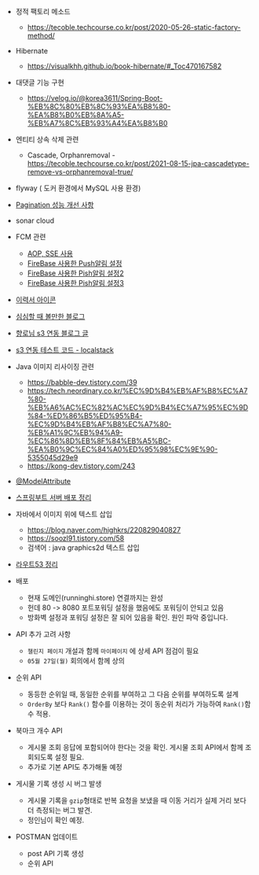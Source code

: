 - 정적 팩토리 메소드
  - https://tecoble.techcourse.co.kr/post/2020-05-26-static-factory-method/

- Hibernate
  - https://visualkhh.github.io/book-hibernate/#_Toc470167582
- 대댓글 기능 구현
  - https://velog.io/@korea3611/Spring-Boot-%EB%8C%80%EB%8C%93%EA%B8%80-%EA%B8%B0%EB%8A%A5-%EB%A7%8C%EB%93%A4%EA%B8%B0
- 엔티티 상속 삭제 관련
  - Cascade, Orphanremoval - https://tecoble.techcourse.co.kr/post/2021-08-15-jpa-cascadetype-remove-vs-orphanremoval-true/

- flyway ( 도커 환경에서 MySQL 사용 환경)

- [Pagination 성능 개선 사항](https://junior-datalist.tistory.com/342)

- sonar cloud

- FCM 관련
  - [AOP, SSE 사용](https://develoyummer.tistory.com/112)
  - [FireBase 사용한 Push알림 설정](https://c-king.tistory.com/604)
  - [FireBase 사용한 Pish알림 설정2](https://kbwplace.tistory.com/179)
  - [FireBase 사용한 Pish알림 설정3](https://chicken-coach.tistory.com/11)

- [이력서 아이콘](https://kr.freepik.com/search?format=search&last_filter=query&last_value=velog&query=velog&type=icon)

- [심심할 때 볼만한 블로그](https://archanwriteup.tistory.com/entry/%EC%8A%AC%EC%B6%95%EC%83%9D-%ED%94%84%EB%A1%9C%EC%A0%9D%ED%8A%B8-4-%EB%B0%B1%EC%97%94%EB%93%9C-%EA%B0%9C%EB%B0%9C%EC%9E%90-%EB%A7%A5%EB%B6%81-%EC%84%B8%ED%8C%85-%EC%96%B4%EB%96%BB%EA%B2%8C-%EA%B0%9C%EB%B0%9C%ED%95%B4%EC%9A%94)

- [향로님 s3 연동 블로그 글](https://jojoldu.tistory.com/300)
- [s3 연동 테스트 코드 - localstack](https://steady-coding.tistory.com/644#)
- Java 이미지 리사이징 관련
  - https://babble-dev.tistory.com/39
  - https://tech.neordinary.co.kr/%EC%9D%B4%EB%AF%B8%EC%A7%80-%EB%A6%AC%EC%82%AC%EC%9D%B4%EC%A7%95%EC%9D%84-%ED%86%B5%ED%95%B4-%EC%9D%B4%EB%AF%B8%EC%A7%80-%EB%A1%9C%EB%94%A9-%EC%86%8D%EB%8F%84%EB%A5%BC-%EA%B0%9C%EC%84%A0%ED%95%98%EC%9E%90-5355045d29e9
  - https://kong-dev.tistory.com/243
- [@ModelAttribute](https://galid1.tistory.com/769)

- [스프링부트 서버 배포 정리](https://velog.io/@zihooy/AWS-EC2-Spring-Boot-Project-Delpoy)

- 자바에서 이미지 위에 텍스트 삽입
  - https://blog.naver.com/highkrs/220829040827
  - https://soozl91.tistory.com/58
  - 검색어 : java graphics2d 텍스트 삽입
- [라우트53 정리](https://velog.io/@hahaha/AWS-Route53%EB%9E%80)



- 배포
  - 현재 도메인(runninghi.store) 연결까지는 완성
  - 헌데 80 -> 8080 포트포워딩 설정을 했음에도 포워딩이 안되고 있음
  - 방화벽 설정과  포워딩 설정은 잘 되어 있음을 확인. 원인 파악 중입니다.
- API 추가 고려 사항
  - `챌린지 페이지` 개설과 함께 `마이페이지` 에 상세 API 점검이 필요
  - `05월 27일(월)` 회의에서 함께 상의
- 순위 API
  - 동등한 순위일 때, 동일한 순위를 부여하고 그 다음 순위를 부여하도록 설계
  - `OrderBy` 보다 `Rank()` 함수를 이용하는 것이 동순위 처리가 가능하여 `Rank()`함수 적용.
- 북마크 개수 API
  - 게시물 조회 응답에 포함되어야 한다는 것을 확인.
    게시물 조회 API에서 함께 조회되도록 설정 필요.
  - 추가로 기본 API도 추가해둘 예정
- 게시물 기록 생성 시 버그 발생
  - 게시물 기록을 `gzip`형태로 반복 요청을 보냈을 때 이동 거리가 실제 거리 보다 더 측정되는 버그 발견.
  - 정인님이 확인 예정.
- POSTMAN 업데이트
  - post API 기록 생성
  - 순위 API
